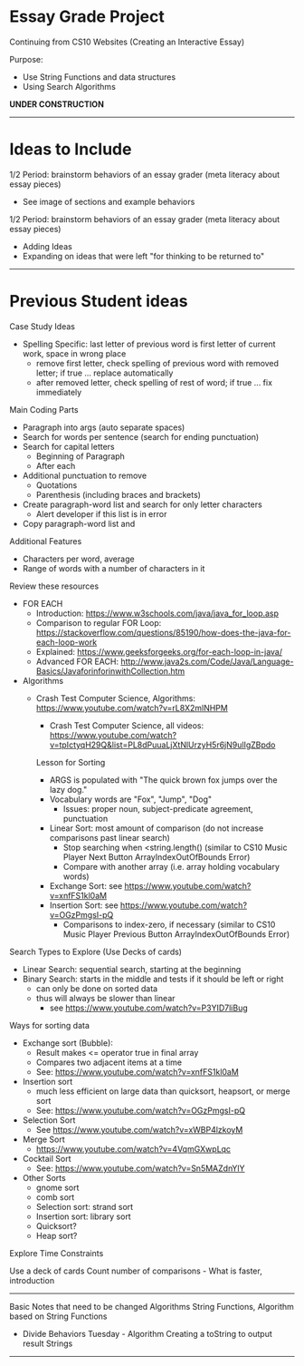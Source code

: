 # Essay Grade Project
Continuing from CS10 Websites (Creating an Interactive Essay)

Purpose:
- Use String Functions and data structures
- Using Search Algorithms

**UNDER CONSTRUCTION**


---

# Ideas to Include

1/2 Period: brainstorm behaviors of an essay grader (meta literacy about essay pieces)
- See image of sections and example behaviors

1/2 Period: brainstorm behaviors of an essay grader (meta literacy about essay pieces)
- Adding Ideas
- Expanding on ideas that were left "for thinking to be returned to"

---

# Previous Student ideas

Case Study Ideas
- Spelling Specific: last letter of previous word is first letter of current work, space in wrong place
  - remove first letter, check spelling of previous word with removed letter; if true ... replace automatically
  - after removed letter, check spelling of rest of word; if true ... fix immediately

Main Coding Parts
- Paragraph into args (auto separate spaces)
- Search for words per sentence (search for ending punctuation)
- Search for capital letters
  - Beginning of Paragraph
  - After each
- Additional punctuation to remove
  - Quotations
  - Parenthesis (including braces and brackets)
- Create paragraph-word list and search for only letter characters
  - Alert developer if this list is in error
- Copy paragraph-word list and

Additional Features
- Characters per word, average
- Range of words with a number of characters in it

Review these resources
- FOR EACH
  - Introduction: https://www.w3schools.com/java/java_for_loop.asp
  - Comparison to regular FOR Loop: https://stackoverflow.com/questions/85190/how-does-the-java-for-each-loop-work
  - Explained: https://www.geeksforgeeks.org/for-each-loop-in-java/
  - Advanced FOR EACH: http://www.java2s.com/Code/Java/Language-Basics/JavaforinforinwithCollection.htm
- Algorithms
  - Crash Test Computer Science, Algorithms: https://www.youtube.com/watch?v=rL8X2mlNHPM
    - Crash Test Computer Science, all videos: https://www.youtube.com/watch?v=tpIctyqH29Q&list=PL8dPuuaLjXtNlUrzyH5r6jN9ulIgZBpdo

    Lesson for Sorting
    - ARGS is populated with "The quick brown fox jumps over the lazy dog."
    - Vocabulary words are "Fox", "Jump", "Dog"
      - Issues: proper noun, subject-predicate agreement, punctuation
    - Linear Sort: most amount of comparison (do not increase comparisons past linear search)
      - Stop searching when <string.length() (similar to CS10 Music Player Next Button ArrayIndexOutOfBounds Error)
      - Compare with another array (i.e. array holding vocabulary words)
    - Exchange Sort: see https://www.youtube.com/watch?v=xnfFS1kl0aM
    - Insertion Sort: see https://www.youtube.com/watch?v=OGzPmgsI-pQ
      - Comparisons to index-zero, if necessary (similar to CS10 Music Player Previous Button ArrayIndexOutOfBounds Error)



Search Types to Explore (Use Decks of cards)
- Linear Search: sequential search, starting at the beginning
- Binary Search: starts in the middle and tests if it should be left or right
  - can only be done on sorted data
  - thus will always be slower than linear
    - see https://www.youtube.com/watch?v=P3YID7liBug



Ways for sorting data
- Exchange sort (Bubble):
  - Result makes <= operator true in final array
  - Compares two adjacent items at a time
  - See: https://www.youtube.com/watch?v=xnfFS1kl0aM
- Insertion sort
  - much less efficient on large data than quicksort, heapsort, or merge sort
  - See: https://www.youtube.com/watch?v=OGzPmgsI-pQ
- Selection Sort
  - See https://www.youtube.com/watch?v=xWBP4lzkoyM
- Merge Sort
  - https://www.youtube.com/watch?v=4VqmGXwpLqc
- Cocktail Sort
  - See: https://www.youtube.com/watch?v=Sn5MAZdnYlY
- Other Sorts
  - gnome sort
  - comb sort
  - Selection sort: strand sort
  - Insertion sort: library sort
  - Quicksort?
  - Heap sort?

Explore Time Constraints

Use a deck of cards
Count number of comparisons - What is faster, introduction

---

Basic Notes that need to be changed
Algorithms
String Functions, Algorithm based on String Functions
- Divide Behaviors
Tuesday - Algorithm
Creating a toString to output result Strings

---
